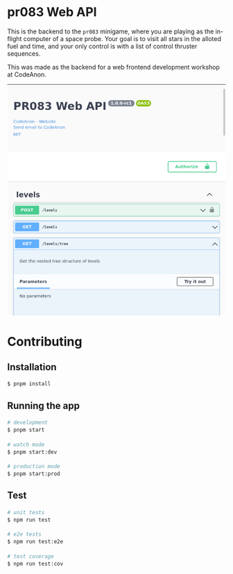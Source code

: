 # pr083 Web API

This is the backend to the `pr083` minigame, where you are playing as the in-flight computer of a space probe. Your goal is to visit all stars in the alloted fuel and time, and your only control is with a list of control thruster sequences.

This was made as the backend for a web frontend development workshop at CodeAnon.

![Swagger UI of the backend](.github/images/swagger_ui.png)

# Contributing

## Installation

```bash
$ pnpm install
```

## Running the app

```bash
# development
$ pnpm start

# watch mode
$ pnpm start:dev

# production mode
$ pnpm start:prod
```

## Test

```bash
# unit tests
$ npm run test

# e2e tests
$ npm run test:e2e

# test coverage
$ npm run test:cov
```
